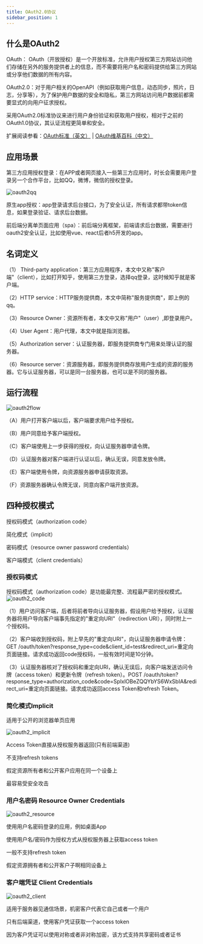 ```yaml
---
title: OAuth2.0协议
sidebar_position: 1
---
```

## 什么是OAuth2

OAuth： OAuth（开放授权）是一个开放标准，允许用户授权第三方网站访问他们存储在另外的服务提供者上的信息，而不需要将用户名和密码提供给第三方网站或分享他们数据的所有内容。

OAuth2.0：对于用户相关的OpenAPI（例如获取用户信息，动态同步，照片，日志，分享等），为了保护用户数据的安全和隐私，第三方网站访问用户数据前都需要显式的向用户征求授权。

采用OAuth2.0标准协议来进行用户身份验证和获取用户授权，相对于之前的OAuth1.0协议，其认证流程更简单和安全。

扩展阅读参看：<a href="http://oauth.net/2/" target="_blank">OAuth标准（英文）</a> | <a href="http://zh.wikipedia.org/zh/OAuth"  target="_blank">OAuth维基百科（中文）</a>

## 应用场景

第三方应用授权登录：在APP或者网页接入一些第三方应用时，时长会需要用户登录另一个合作平台，比如QQ，微博，微信的授权登录。

![oauth2qq](/images/oauth2/qq.jpg)

原生app授权：app登录请求后台接口，为了安全认证，所有请求都带token信息，如果登录验证、请求后台数据。

前后端分离单页面应用（spa）：前后端分离框架，前端请求后台数据，需要进行oauth2安全认证，比如使用vue、react后者h5开发的app。

## 名词定义

（1） Third-party application：第三方应用程序，本文中又称"客户端"（client），比如打开知乎，使用第三方登录，选择qq登录，这时候知乎就是客户端。

（2）HTTP service：HTTP服务提供商，本文中简称"服务提供商"，即上例的qq。

（3）Resource Owner：资源所有者，本文中又称"用户"（user）,即登录用户。

（4）User Agent：用户代理，本文中就是指浏览器。

（5）Authorization server：认证服务器，即服务提供商专门用来处理认证的服务器。

（6）Resource server：资源服务器，即服务提供商存放用户生成的资源的服务器。它与认证服务器，可以是同一台服务器，也可以是不同的服务器。

## 运行流程

![oauth2flow](/images/oauth2/flow.jpg)

（A）用户打开客户端以后，客户端要求用户给予授权。

（B）用户同意给予客户端授权。

（C）客户端使用上一步获得的授权，向认证服务器申请令牌。

（D）认证服务器对客户端进行认证以后，确认无误，同意发放令牌。

（E）客户端使用令牌，向资源服务器申请获取资源。

（F）资源服务器确认令牌无误，同意向客户端开放资源。

## 四种授权模式

授权码模式（authorization code）

简化模式（implicit）

密码模式（resource owner password credentials）

客户端模式（client credentials）

### 授权码模式

授权码模式（authorization code）是功能最完整、流程最严密的授权模式。
![oauth2_code](/images/oauth2/code.jpg)

（1）用户访问客户端，后者将前者导向认证服务器，假设用户给予授权，认证服务器将用户导向客户端事先指定的"重定向URI"（redirection URI），同时附上一个授权码。

（2）客户端收到授权码，附上早先的"重定向URI"，向认证服务器申请令牌：GET /oauth/token?response_type=code&client_id=test&redirect_uri=重定向页面链接。请求成功返回code授权码，一般有效时间是10分钟。

（3）认证服务器核对了授权码和重定向URI，确认无误后，向客户端发送访问令牌（access token）和更新令牌（refresh token）。POST /oauth/token?response_type=authorization_code&code=SplxlOBeZQQYbYS6WxSbIA&redirect_uri=重定向页面链接。请求成功返回access Token和refresh Token。


### 简化模式Implicit

适用于公开的浏览器单页应用

![oauth2_implicit](/images/oauth2/implicit.jpg)

Access Token直接从授权服务器返回(只有前端渠道)

不支持refresh tokens

假定资源所有者和公开客户应用在同一个设备上

最容易受安全攻击


### 用户名密码 Resource Owner Credentials

![oauth2_resource](/images/oauth2/resource.jpg)

使用用户名密码登录的应用，例如桌面App

使用用户名/密码作为授权方式从授权服务器上获取access token

一般不支持refresh token

假定资源拥有者和公开客户子啊相同设备上


### 客户端凭证 Client Credentials

![oauth2_client](/images/oauth2/client.jpg)

适用于服务器见通信场景，机密客户代表它自己或者一个用户

只有后端渠道，使用客户凭证获取一个access token

因为客户凭证可以使用对称或者非对称加密，该方式支持共享密码或者证书

